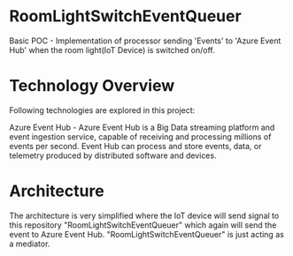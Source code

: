 # RoomLightSwitchEventQueuer
Basic POC - Implementation of processor sending 'Events' to 'Azure Event Hub' when the room light(IoT Device) is switched on/off. 

# Technology Overview

Following technologies are explored in this project:

Azure Event Hub - Azure Event Hub is a Big Data streaming platform and event ingestion service, capable of receiving and processing millions of events per second. Event Hub can process and store events, data, or telemetry produced by distributed software and devices. 

# Architecture

The architecture is very simplified where the IoT device will send signal to this repository "RoomLightSwitchEventQueuer" which again will send the event to Azure Event Hub. "RoomLightSwitchEventQueuer" is just acting as a mediator. 
